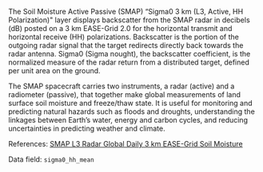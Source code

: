 The Soil Moisture Active Passive (SMAP) “Sigma0 3 km (L3, Active, HH Polarization)" layer displays backscatter from the SMAP radar in decibels (dB) posted on a 3 km EASE-Grid 2.0 for the horizontal transmit and horizontal receive (HH) polarizations. Backscatter is the portion of the outgoing radar signal that the target redirects directly back towards the radar antenna. Sigma0 (Sigma nought), the backscatter coefficient, is the normalized measure of the radar return from a distributed target, defined per unit area on the ground.

The SMAP spacecraft carries two instruments, a radar (active) and a radiometer (passive), that together make global measurements of land surface soil moisture and freeze/thaw state. It is useful for monitoring and predicting natural hazards such as floods and droughts, understanding the linkages between Earth’s water, energy and carbon cycles, and reducing uncertainties in predicting weather and climate.

References: [SMAP L3 Radar Global Daily 3 km EASE-Grid Soil Moisture](https://nsidc.org/data/spl3sma/)

Data field: `sigma0_hh_mean`
